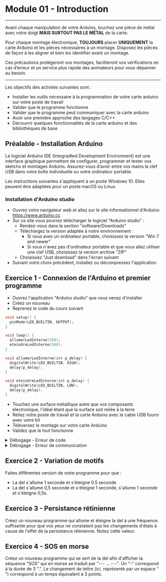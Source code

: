 # Module 01 - Introduction

---
Avant chaque manipulation de votre Arduino, touchez une pièce de métal avec votre doigt **MAIS SURTOUT PAS LE MÉTAL** de la carte.

Pour chaque montage électronique, **TOUJOURS** placer **UNIQUEMENT** la carte Arduino et les pièces nécessaires à un montage. Disposez les pièces de façon à les aligner et bien les identifier avant un montage.

Ces précautions protégeront vos montages, faciliteront vos vérifications en cas d’erreur et un service plus rapide des animateurs pour vous dépanner au besoin.

---

Les objectifs des activités suivantes sont :

- Installer les outils nécessaire à la programmation de votre carte arduino sur votre poste de travail
- Valider que le programme fonctionne
- Valider que le programme peut communiquer avec la carte arduino
- Avoir une première approche des langages C/C++
- Découvrir quelques fonctionnalités de la carte arduino et des bibliothèques de base

## Préalable - Installation Arduino

Le logiciel Arduino IDE (Integradted Development Environment) est une interface graphique permettant de configurer, programmer et tester vos sketchs et montages Arduino. Assurez-vous d’avoir entre vos mains la clef USB dans votre boîte individuelle ou votre ordinateur portable.

Les instructions suivantes s'appliquent à un poste Windows 10. Elles peuvent être adaptées pour un poste macOS ou Linux.

### Installation d'Arduino studio

- Ouvrez votre navigateur web et allez sur le site informationnel d'Arduino https://www.arduino.cc
- Sur ce site vous pourrez télécharger le logiciel "Arduino studio" :
  - Rendez-vous dans la section "software/Downloads"
  - Téléchargez la version adaptée à notre environnement :
    - Si vous avez un ordinateur portable, choisissez la version "Win 7 and newer"
    - Si vous n'avez pas d'ordinateur portable et que vous allez utiliser une clef USB, choisissez la version archive "ZIP"
  - Choisissez "Just download" dans l'écran suivant
- Suivant votre choix précédent, installez ou décompressez l'application

## Exercice 1 - Connexion de l'Arduino et premier programme

- Ouvrez l'application "Arduino studio" que vous venez d'installer
- Créez un nouveau
- Reprenez le code du cours suivant

```c++
void setup() {
  pinMode(LED_BUILTIN, OUTPUT);
}

void loop() {
  allumerLedInterne(500);
  eteindreLedInterne(500);
}

void allumerLedInterne(int p_delay) {
  digitalWrite(LED_BUILTIN, HIGH);
  delay(p_delay);  
}

void eteindreLedInterne(int p_delay) {
  digitalWrite(LED_BUILTIN, LOW);
  delay(p_delay);  
}
```

- Touchez une surface métallique autre que vos composants électronique, l'idéal étant que la surface soit reliée à la terre
- Reliez votre poste de travail et la carte Arduino avec le cable USB fourni avec votre kit
- Téléversez le montage sur votre carte Arduino
- Validez que le tout fonctionne

<details>
    <summary>Débogage - Erreur de code</summary>

Recherchez des indices dans le message d'erreur. Minimalement, vous allez avoir le numéro de la ligne avec une description sommaire. Comme toujours, validez les accolades, parenthèses, points virgules, déclaration de variables, etc.

</details>

<details>
    <summary>Débogage - Erreur de communication</summary>

- Validez que vous avez bien branché votre carte Arduino à votre poste avec le cable USB fourni dans votre kit
- Validez vos paramètres de communication :
  - Type de carte : "Arduino Uno"
  - Port : validez que la carte est bien détectée et sélectionnez le port correspondant à votre carte

Si la carte n'est pas affichée dans la section "Outils/Port", essayez d'installer le pilote fourni avec "Arduino Studio" en suivant les étapes suivantes :

- Ouvrez l’explorateur Windows. Recherchez "C:\Program Files(X86)\Arduino\drivers"
- Recherchez le programme "dpinst-amd64.exe"
- Lancez-le et suivez les instructions pour installer le pilote

</details>

## Exercice 2 - Variation de motifs

Faites différentes version de votre programme pour que :

- La del s'allume 1 seconde et s'éteigne 0.5 seconde
- La del s'allume 0,5 seconde et s'éteigne 1 seconde, s'allume 1 seconde et s'éteigne 0,5s.

## Exercice 3 - Persistance rétinienne

Créez un nouveau programme qui allume et éteigne la del à une fréquence suffisante pour que vos yeux ne constatent pas les changements d'états à cause de l'effet de la persistance rétinienne. Notez cette valeur.

## Exercice 4 - SOS en morse

Créez un nouveau programme qui se sert de la del afin d'afficher la séquence "SOS" qui en morse se traduit par "--- ... ---". Un "-" correspond à la durée de 3 ".". Le changement de lettre (ici, représenté par un espace " ") correspond à un temps équivalent à 3 points.
